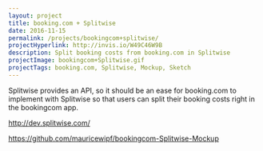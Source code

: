 ```yaml
---
layout: project
title: booking.com + Splitwise
date: 2016-11-15
permalink: /projects/bookingcom+splitwise/
projectHyperlink: http://invis.io/W49C46W9B
description: Split booking costs from booking.com in Splitwise
projectImage: bookingcom+Splitwise.gif
projectTags: booking.com, Splitwise, Mockup, Sketch
---
```


Splitwise provides an API, so it should be an ease for booking.com to implement with Splitwise so that users can split their booking costs right in the bookingcom app.

http://dev.splitwise.com/

https://github.com/mauricewipf/bookingcom-Splitwise-Mockup
